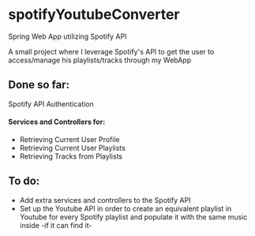 # spotifyYoutubeConverter

Spring Web App utilizing Spotify API

A small project where I leverage Spotify's API to get the user to access/manage his playlists/tracks through my WebApp

## Done so far:
Spotify API Authentication

#### Services and Controllers for:
- Retrieving Current User Profile
- Retrieving Current User Playlists
- Retrieving Tracks from Playlists

## To do:
- Add extra services and controllers to the Spotify API
- Set up the Youtube API in order to create an equivalent playlist in Youtube for every Spotify playlist and populate it with the same music inside -if it can find it-
